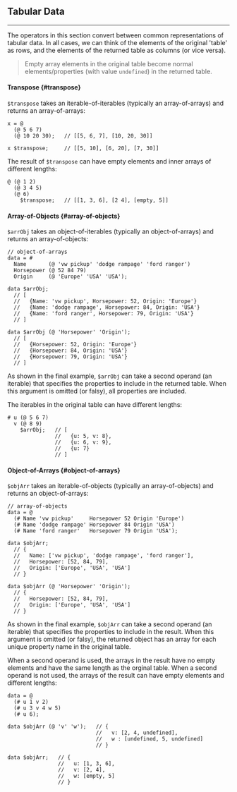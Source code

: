 ## Tabular Data

---

The operators in this section convert between common representations of tabular data. In all cases, we can think of the elements of the original 'table' as rows, and the elements of the returned table as columns (or vice versa).

> Empty array elements in the original table become normal elements/properties (with value `undefined`) in the returned table.

#### Transpose {#transpose}

`$transpose` takes an iterable-of-iterables (typically an array-of-arrays) and returns an array-of-arrays:

```
x = @ 
  (@ 5 6 7)
  (@ 10 20 30);   // [[5, 6, 7], [10, 20, 30]] 

x $transpose;     // [[5, 10], [6, 20], [7, 30]] 
```

The result of `$transpose` can have empty elements and inner arrays of different lengths:

```
@ (@ 1 2) 
  (@ 3 4 5)
  (@ 6)
    $transpose;   // [[1, 3, 6], [2 4], [empty, 5]] 
```

#### Array-of-Objects {#array-of-objects}

`$arrObj` takes an object-of-iterables (typically an object-of-arrays) and returns an array-of-objects:

```
// object-of-arrays
data = #
  Name       (@ 'vw pickup' 'dodge rampage' 'ford ranger')
  Horsepower (@ 52 84 79)
  Origin     (@ 'Europe' 'USA' 'USA');

data $arrObj;
  // [
  //   {Name: 'vw pickup', Horsepower: 52, Origin: 'Europe'}
  //   {Name: 'dodge rampage', Horsepower: 84, Origin: 'USA'}
  //   {Name: 'ford ranger', Horsepower: 79, Origin: 'USA'}
  // ]
  
data $arrObj (@ 'Horsepower' 'Origin');
  // [
  //   {Horsepower: 52, Origin: 'Europe'}
  //   {Horsepower: 84, Origin: 'USA'}
  //   {Horsepower: 79, Origin: 'USA'}
  // ]
```

As shown in the final example, `$arrObj` can take a second operand (an iterable) that specifies the properties to include in the returned table. When this argument is omitted (or falsy), all properties are included.

The iterables in the original table can have different lengths:

```
# u (@ 5 6 7)
  v (@ 8 9)
    $arrObj;   // [
               //   {u: 5, v: 8},
               //   {u: 6, v: 9},
               //   {u: 7}
               // ]
```

#### Object-of-Arrays {#object-of-arrays}

`$objArr` takes an iterable-of-objects (typically an array-of-objects) and returns an object-of-arrays:

```
// array-of-objects
data = @
  (# Name 'vw pickup'     Horsepower 52 Origin 'Europe')
  (# Name 'dodge rampage' Horsepower 84 Origin 'USA')
  (# Name 'ford ranger'   Horsepower 79 Origin 'USA');

data $objArr;
  // {
  //   Name: ['vw pickup', 'dodge rampage', 'ford ranger'],
  //   Horsepower: [52, 84, 79],
  //   Origin: ['Europe', 'USA', 'USA']
  // }

data $objArr (@ 'Horsepower' 'Origin');
  // {
  //   Horsepower: [52, 84, 79],
  //   Origin: ['Europe', 'USA', 'USA']
  // }
```

As shown in the final example, `$objArr` can take a second operand (an iterable) that specifies the properties to include in the result. When this argument is omitted (or falsy), the returned object has an array for each unique property name in the original table.

When a second operand is used, the arrays in the result have no empty elements and have the same length as the orginal table. When a second operand is not used, the arrays of the result can have empty elements and different lengths:

```
data = @
  (# u 1 v 2)
  (# u 3 v 4 w 5)
  (# u 6);

data $objArr (@ 'v' 'w');   // {
                            //   v: [2, 4, undefined],
                            //   w : [undefined, 5, undefined]
                            // }

data $objArr;   // {
                //   u: [1, 3, 6],
                //   v: [2, 4],
                //   w: [empty, 5]
                // }
```